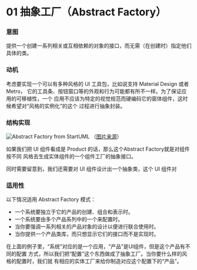 01 抽象工厂（Abstract Factory）
==========================

### 意图

提供一个创建一系列相关或互相依赖的对象的接口，而无需（在创建时）指定他们具体的类。

### 动机

考虑要实现一个可以有多种风格的 UI 工具包，比如说支持 Material Design 或者 Metro，
它的工具条、按钮窗口等的外观和行为可能都有所不一样。为了保证应用的可移植性，一个
应用不应该为特定的视觉规范而硬编码它的窗体组件，这时候希望对“风格的实例化”的这个
过程进行抽象封装。

### 结构实现

![Abstract Factory from StartUML](https://github.com/loredanacirstea/staruml-design-patterns/raw/master/generated/Model/loretek/design_patterns/creational/abstract_factory/abstract_factory.png)
（[图片来源](https://github.com/loredanacirstea/staruml-design-patterns/blob/master/generated/Model/loretek/design_patterns/creational/abstract_factory/abstract_factory.png)）

如果我们把 UI 组件看成是 Product 的话，那么这个Abstract Factory就是对组件按不同
风格去生成实体组件的一个组件工厂的抽象接口。

同时需要留意到，我们还需要对 UI 组件设计出一个抽象类，这个 UI 组件对

### 适用性

以下情况适用 Abstract Factory 模式：

* 一个系统要独立于它的产品的创建、组合和表示时。
* 一个系统要由多个产品系列中的一个来配置时。
* 当你要强调一系列相关的产品对象的设计以便进行联合使用时。
* 当你提供一个产品类库，而只想显示它们的接口而不是实现时。

在上面的例子里，“系统”对应的是一个应用，“产品”是UI组件，但是这个产品有不同的配置
方式，所以我们把“配置”这个东西做成了抽象工厂。当你要什么样的风格的配置时，我们就
有相应的实体工厂来给你制造对应这个配置下的“产品”。
